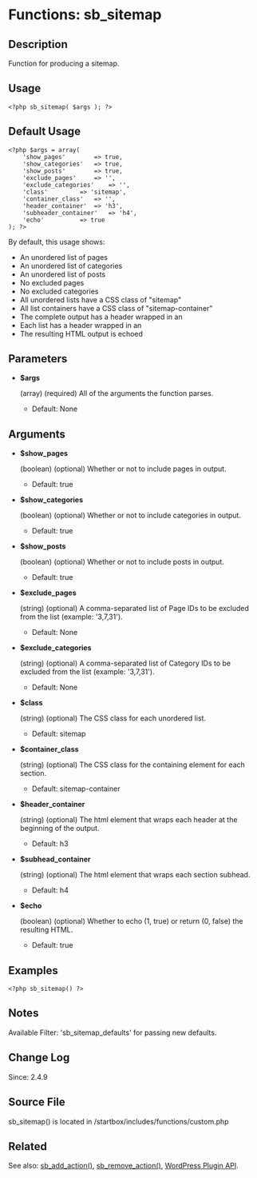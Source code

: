 # Functions: sb_sitemap

## Description

Function for producing a sitemap.

## Usage

	<?php sb_sitemap( $args ); ?>

## Default Usage

	<?php $args = array(
		'show_pages'		=> true,
		'show_categories'	=> true,
		'show_posts'		=> true,
		'exclude_pages'		=> '',
		'exclude_categories'	=> '',
		'class'			=> 'sitemap',
		'container_class'	=> '',
		'header_container'	=> 'h3',
		'subheader_container'	=> 'h4',
		'echo'			=> true
	); ?>

By default, this usage shows:

* An unordered list of pages
* An unordered list of categories
* An unordered list of posts
* No excluded pages
* No excluded categories
* All unordered lists have a CSS class of "sitemap"
* All list containers have a CSS class of "sitemap-container"
* The complete output has a header wrapped in an
* Each list has a header wrapped in an
* The resulting HTML output is echoed

## Parameters

* **$args**

	(array) (required) All of the arguments the function parses.

	* Default: None

## Arguments

* **$show_pages**

	(boolean) (optional) Whether or not to include pages in output.

	* Default: true

* **$show_categories**

	(boolean) (optional) Whether or not to include categories in output.

	* Default: true

* **$show_posts**

	(boolean) (optional) Whether or not to include posts in output.

	* Default: true

* **$exclude_pages**

	(string) (optional) A comma-separated list of Page IDs to be excluded from the list (example: '3,7,31').

	* Default: None

* **$exclude_categories**

	(string) (optional) A comma-separated list of Category IDs to be excluded from the list (example: '3,7,31').

	* Default: None

* **$class**

	(string) (optional) The CSS class for each unordered list.

	* Default: sitemap

* **$container_class**

	(string) (optional) The CSS class for the containing element for each section.

	* Default: sitemap-container

* **$header_container**

	(string) (optional) The html element that wraps each header at the beginning of the output.

	* Default: h3

* **$subhead_container**

	(string) (optional) The html element that wraps each section subhead.

	* Default: h4

* **$echo**

	(boolean) (optional) Whether to echo (1, true) or return (0, false) the resulting HTML.

	* Default: true

## Examples

	<?php sb_sitemap() ?>

## Notes

Available Filter: 'sb_sitemap_defaults' for passing new defaults.

## Change Log

Since: 2.4.9

## Source File

sb_sitemap() is located in /startbox/includes/functions/custom.php

## Related
See also: [sb_add_action()](http://docs.wpstartbox.com/Custom_Functions:sb_add_action), [sb_remove_action()](http://docs.wpstartbox.com/Custom_Functions:sb_remove_action), [WordPress Plugin API](http://codex.wordpress.org/Plugin_API).
